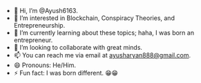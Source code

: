 - 👋 Hi, I’m @Ayush6163.
- 👀 I’m interested in Blockchain, Conspiracy Theories, and Entrepreneurship.
- 🌱 I’m currently learning about these topics; haha, I was born an entrepreneur.
- 💞️ I’m looking to collaborate with great minds.
- 📫 You can reach me via email at ayusharyan888@gmail.com.
- 😄 Pronouns: He/Him.
- ⚡ Fun fact: I was born different. 😁😁

<!---
Ayush6163/Ayush6163 is a ✨ special ✨ repository because its `README.md` (this file) appears on your GitHub profile.
You can click the Preview link to take a look at your changes.
--->
